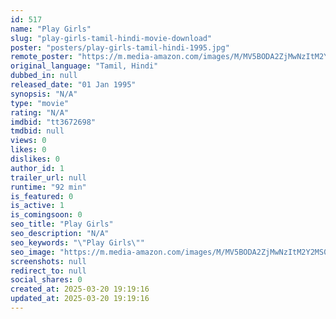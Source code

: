 ```yaml
---
id: 517
name: "Play Girls"
slug: "play-girls-tamil-hindi-movie-download"
poster: "posters/play-girls-tamil-hindi-1995.jpg"
remote_poster: "https://m.media-amazon.com/images/M/MV5BODA2ZjMwNzItM2Y2MS00NTE0LTgyMTItNTk1ZTAyOGYwOTVhXkEyXkFqcGdeQXVyNTM3MDMyMDQ@._V1_SX300.jpg"
original_language: "Tamil, Hindi"
dubbed_in: null
released_date: "01 Jan 1995"
synopsis: "N/A"
type: "movie"
rating: "N/A"
imdbid: "tt3672698"
tmdbid: null
views: 0
likes: 0
dislikes: 0
author_id: 1
trailer_url: null
runtime: "92 min"
is_featured: 0
is_active: 1
is_comingsoon: 0
seo_title: "Play Girls"
seo_description: "N/A"
seo_keywords: "\"Play Girls\""
seo_image: "https://m.media-amazon.com/images/M/MV5BODA2ZjMwNzItM2Y2MS00NTE0LTgyMTItNTk1ZTAyOGYwOTVhXkEyXkFqcGdeQXVyNTM3MDMyMDQ@._V1_SX300.jpg"
screenshots: null
redirect_to: null
social_shares: 0
created_at: 2025-03-20 19:19:16
updated_at: 2025-03-20 19:19:16
---
```


